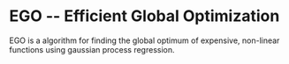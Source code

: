 # EGO -- Efficient Global Optimization

EGO is a algorithm for finding the global optimum of expensive, non-linear functions using gaussian process regression. 
